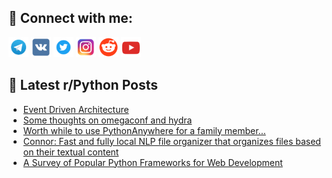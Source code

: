 ## 🔎 Connect with me:
[<img src="https://github.com/bullbesh/bullbesh/blob/main/images/Telegram.png" width="32" height="32" />](https://t.me/bullbesh)
[<img src="https://github.com/bullbesh/bullbesh/blob/main/images/VK.png" width="32" height="32" />](https://vk.com/bullbesh)
[<img src="https://github.com/bullbesh/bullbesh/blob/main/images/Twitter.png" width="32" height="32" />](https://twitter.com/bullbesh1)
[<img src="https://github.com/bullbesh/bullbesh/blob/main/images/Instagram.png" width="32" height="32" />](https://www.instagram.com/bullbesh)
[<img src="https://github.com/bullbesh/bullbesh/blob/main/images/Reddit.png" width="32" height="32" />](https://www.reddit.com/user/bullbesh)
[<img src="https://github.com/bullbesh/bullbesh/blob/main/images/YouTube.png" width="32" height="32" />](https://www.youtube.com/channel/UCtfjRs6uzgq5mfm8S06WTcg)

## 📕 Latest r/Python Posts
<!-- BLOG-POST-LIST:START -->
- [Event Driven Architecture](https://www.reddit.com/r/Python/comments/1folpvx/event_driven_architecture/)
- [Some thoughts on omegaconf and hydra](https://www.reddit.com/r/Python/comments/1fokrl9/some_thoughts_on_omegaconf_and_hydra/)
- [Worth while to use PythonAnywhere for a family member...](https://www.reddit.com/r/Python/comments/1fojvi6/worth_while_to_use_pythonanywhere_for_a_family/)
- [Connor: Fast and fully local NLP file organizer that organizes files based on their textual content](https://www.reddit.com/r/Python/comments/1fohm7y/connor_fast_and_fully_local_nlp_file_organizer/)
- [A Survey of Popular Python Frameworks for Web Development](https://www.reddit.com/r/Python/comments/1foh0cu/a_survey_of_popular_python_frameworks_for_web/)
<!-- BLOG-POST-LIST:END -->
